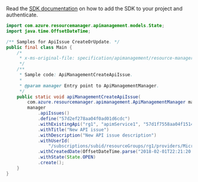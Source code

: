 Read the [SDK documentation](https://github.com/Azure/azure-sdk-for-java/blob/azure-resourcemanager-apimanagement_1.0.0-beta.3/sdk/apimanagement/azure-resourcemanager-apimanagement/README.md) on how to add the SDK to your project and authenticate.

```java
import com.azure.resourcemanager.apimanagement.models.State;
import java.time.OffsetDateTime;

/** Samples for ApiIssue CreateOrUpdate. */
public final class Main {
    /*
     * x-ms-original-file: specification/apimanagement/resource-manager/Microsoft.ApiManagement/stable/2021-08-01/examples/ApiManagementCreateApiIssue.json
     */
    /**
     * Sample code: ApiManagementCreateApiIssue.
     *
     * @param manager Entry point to ApiManagementManager.
     */
    public static void apiManagementCreateApiIssue(
        com.azure.resourcemanager.apimanagement.ApiManagementManager manager) {
        manager
            .apiIssues()
            .define("57d2ef278aa04f0ad01d6cdc")
            .withExistingApi("rg1", "apimService1", "57d1f7558aa04f15146d9d8a")
            .withTitle("New API issue")
            .withDescription("New API issue description")
            .withUserId(
                "/subscriptions/subid/resourceGroups/rg1/providers/Microsoft.ApiManagement/service/apimService1/users/1")
            .withCreatedDate(OffsetDateTime.parse("2018-02-01T22:21:20.467Z"))
            .withState(State.OPEN)
            .create();
    }
}
```

